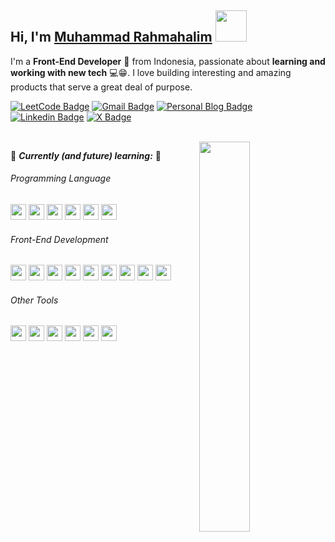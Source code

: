 ## Hi, I'm [Muhammad Rahmahalim](https://github.com/oxwazz "Helloooo Halim is here 😸😸") <img src="https://media.giphy.com/media/VgCDAzcKvsR6OM0uWg/giphy.gif" width="50">
  
I'm a **Front-End Developer** 🚀 from Indonesia, passionate about **learning and working with new tech** 💻😁. I love building interesting and amazing products that serve a great deal of purpose.
  
[![LeetCode Badge](https://img.shields.io/badge/-LeetCode-FFA116?style=flat-square&logo=LeetCode&logoColor=white)](https://leetcode.com/u/oxwazz/ "Halim LeetCode")
[![Gmail Badge](https://img.shields.io/badge/-Gmail-d14836?style=flat-square&logo=Gmail&logoColor=white)](mailto:muhammad.rahmahalim@gmail.com "Halim Gmail")
[![Personal Blog Badge](https://img.shields.io/badge/Personal%20Blog-32a852?style=flat-square)](https://oxwazz.com/ "Halim Personal Blog")
[![Linkedin Badge](https://img.shields.io/badge/-LinkedIn-blue?style=flat-square&logo=Linkedin&logoColor=white)](https://www.linkedin.com/in/oxwazz/ "Halim Linkedin")
[![X Badge](https://img.shields.io/badge/Twitter-000000?style=flat-square&logo=x&logoColor=white)](https://x.com/oxwazz "Halim X")

<br>

<a href="#">
  <img align="right" src="https://media.giphy.com/media/VbnUQpnihPSIgIXuZv/giphy-downsized.gif" width="40%" />
</a>


🌱 ***Currently (and future) learning:*** 🌱

###### Programming Language
[<img height="25" width="25" src="https://cdn.simpleicons.org/TypeScript/gray/darkgray" />](# "TypeScript")
[<img height="25" width="25" src="https://cdn.simpleicons.org/javascript/gray/darkgray" />](# "JavaScript")
[<img height="25" width="25" src="https://cdn.simpleicons.org/kotlin/gray/darkgray" />](# "Kotlin")
[<img height="25" width="25" src="https://cdn.simpleicons.org/dart/gray/darkgray" />](# "Dart")
[<img height="25" width="25" src="https://cdn.simpleicons.org/go/gray/darkgray" />](# "Go")
[<img height="25" width="25" src="https://cdn.simpleicons.org/php/gray/darkgray" />](# "PHP")

###### Front-End Development
[<img height="25" width="25" src="https://cdn.simpleicons.org/react/gray/darkgray" />](# "React")
[<img height="25" width="25" src="https://cdn.simpleicons.org/nextdotjs/gray/darkgray" />](# "Next.js")
[<img height="25" width="25" src="https://cdn.simpleicons.org/vuedotjs/gray/darkgray" />](# "Vue.js")
[<img height="25" width="25" src="https://cdn.simpleicons.org/nuxtdotjs/gray/darkgray" />](# "Nuxt.js")
[<img height="25" width="25" src="https://cdn.simpleicons.org/html5/gray/darkgray" />](# "HTML 5")
[<img height="25" width="25" src="https://cdn.simpleicons.org/css3/gray/darkgray" />](# "CSS 3")
[<img height="25" width="25" src="https://cdn.simpleicons.org/tailwindcss/gray/darkgray" />](# "Tailwind")
[<img height="25" width="25" src="https://cdn.simpleicons.org/bootstrap/gray/darkgray" />](# "Bootstrap")
[<img height="25" width="25" src="https://cdn.simpleicons.org/mui/gray/darkgray" />](# "Material UI")

###### Other Tools
[<img height="25" width="25" src="https://cdn.simpleicons.org/visualstudiocode/gray/darkgray" />](# "Visual Studio Code")
[<img height="25" width="25" src="https://cdn.simpleicons.org/jetbrains/gray/darkgray" />](# "JetBrains")
[<img height="25" width="25" src="https://cdn.simpleicons.org/gnometerminal/gray/darkgray" />](# "Terminal")
[<img height="25" width="25" src="https://cdn.simpleicons.org/git/gray/darkgray" />](# "Git")
[<img height="25" width="25" src="https://cdn.simpleicons.org/github/gray/darkgray" />](# "Github")
[<img height="25" width="25" src="https://cdn.simpleicons.org/gitlab/gray/darkgray" />](# "Gitlab")



